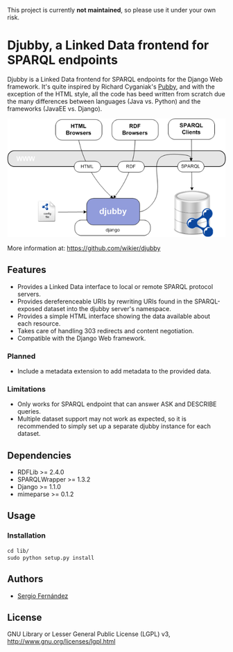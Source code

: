 This project is currently **not maintained**, so please use it under your own risk.

# Djubby, a Linked Data frontend for SPARQL endpoints

Djubby is a Linked Data frontend for SPARQL endpoints for the Django Web framework.
It's quite inspired by Richard Cyganiak's [Pubby](http://wifo5-03.informatik.uni-mannheim.de/pubby/), 
and with the exception of the HTML style, all the code has beed written from scratch 
due the many differences between languages (Java vs. Python) and the frameworks (JavaEE vs. Django).

![djubby](https://raw.githubusercontent.com/wikier/djubby/master/doc/images/djubby.png)

More information at: https://github.com/wikier/djubby

## Features

* Provides a Linked Data interface to local or remote SPARQL protocol servers.
* Provides dereferenceable URIs by rewriting URIs found in the SPARQL-exposed dataset into the djubby server's namespace.
* Provides a simple HTML interface showing the data available about each resource.
* Takes care of handling 303 redirects and content negotiation.
* Compatible with the Django Web framework.

### Planned 

* Include a metadata extension to add metadata to the provided data.

### Limitations

* Only works for SPARQL endpoint that can answer ASK and DESCRIBE queries.
* Multiple dataset support may not work as expected, so it is recommended to simply set up a separate djubby instance for each dataset.

## Dependencies

* RDFLib >= 2.4.0
* SPARQLWrapper >= 1.3.2
* Django >= 1.1.0
* mimeparse >= 0.1.2

## Usage

### Installation

    cd lib/
    sudo python setup.py install

## Authors

* [Sergio Fernández](http://www.wikier.org)

## License

GNU Library or Lesser General Public License (LGPL) v3, http://www.gnu.org/licenses/lgpl.html
